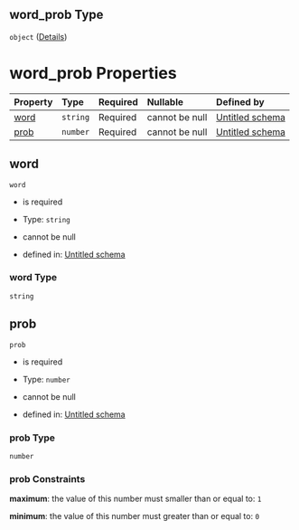 ## word_prob Type

`object` ([Details](topic_description-definitions-word_prob.md))

# word_prob Properties

| Property      | Type     | Required | Nullable       | Defined by                                                                                                                                                                                                        |
| :------------ | :------- | :------- | :------------- | :---------------------------------------------------------------------------------------------------------------------------------------------------------------------------------------------------------------- |
| [word](#word) | `string` | Required | cannot be null | [Untitled schema](topic_description-definitions-word_prob-properties-word.md "https://impresso.github.io/impresso-schemas/json/topic_model/topic_description.schema.json#/definitions/word_prob/properties/word") |
| [prob](#prob) | `number` | Required | cannot be null | [Untitled schema](topic_description-definitions-word_prob-properties-prob.md "https://impresso.github.io/impresso-schemas/json/topic_model/topic_description.schema.json#/definitions/word_prob/properties/prob") |

## word



`word`

*   is required

*   Type: `string`

*   cannot be null

*   defined in: [Untitled schema](topic_description-definitions-word_prob-properties-word.md "https://impresso.github.io/impresso-schemas/json/topic_model/topic_description.schema.json#/definitions/word_prob/properties/word")

### word Type

`string`

## prob



`prob`

*   is required

*   Type: `number`

*   cannot be null

*   defined in: [Untitled schema](topic_description-definitions-word_prob-properties-prob.md "https://impresso.github.io/impresso-schemas/json/topic_model/topic_description.schema.json#/definitions/word_prob/properties/prob")

### prob Type

`number`

### prob Constraints

**maximum**: the value of this number must smaller than or equal to: `1`

**minimum**: the value of this number must greater than or equal to: `0`
